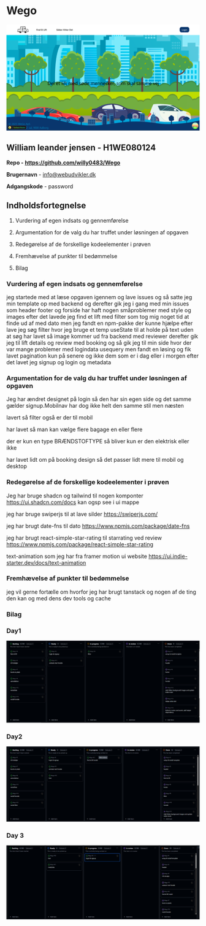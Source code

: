 # Wego

![forside image](./Frontend/public/forside.png)

## William leander jensen - H1WE080124

**Repo - <https://github.com/willy0483/Wego>**

**Brugernavn** - info@webudvikler.dk

**Adgangskode** - password

## Indholdsfortegnelse

1. Vurdering af egen indsats og gennemførelse

2. Argumentation for de valg du har truffet under løsningen af opgaven

3. Redegørelse af de forskellige kodeelementer i prøven

4. Fremhævelse af punkter til bedømmelse

5. Bilag

### Vurdering af egen indsats og gennemførelse

jeg startede med at læse opgaven igennem og lave issues og så satte jeg min template op med backend og derefter gik jeg i gang med min issues som header footer og forside har haft nogen småproblemer med style og images efter det lavede jeg find et lift med filter som tog mig noget tid at finde ud af med dato men jeg fandt en npm-pakke der kunne hjælpe efter lave jeg søg filter hvor jeg bruge et temp useState til at holde på text uden at søg har lavet så image kommer ud fra backend med reviewer derefter gik jeg til lift details og review med booking og så gik jeg til min side hvor der var mange problemer med logindata usequery men fandt en løsing og fik lavet pagination kun på senere og ikke dem som er i dag eller i morgen efter det lavet jeg signup og login og metadata

### Argumentation for de valg du har truffet under løsningen af opgaven

Jeg har ændret designet på login så den har sin egen side og det samme gælder signup.Mobilnav har dog ikke helt den samme stil men næsten

lavert så filter også er der til mobil

har lavet så man kan vælge flere bagage en eller flere

der er kun en type BRÆNDSTOFTYPE så bliver kun er den elektrisk eller ikke

har lavet lidt om på booking design så det passer lidt mere til mobil og desktop

### Redegørelse af de forskellige kodeelementer i prøven

Jeg har bruge shadcn og tailwind til nogen komponter <https://ui.shadcn.com/docs> kan ogsp see i ui mappe

jeg har bruge swiperjs til at lave silder
<https://swiperjs.com/>

jeg har brugt date-fns til dato
<https://www.npmjs.com/package/date-fns>

jeg har brugt react-simple-star-rating til starrating ved review
<https://www.npmjs.com/package/react-simple-star-rating>

text-animation som jeg har fra framer motion ui website
<https://ui.indie-starter.dev/docs/text-animation>

### Fremhævelse af punkter til bedømmelse

jeg vil gerne fortælle om hvorfor jeg har brugt tanstack og nogen af de ting den kan og med dens dev tools og cache

### Bilag

### Day1

![day1](./Frontend/public/bilag/day1.png)

### Day2

![day2](./Frontend/public/bilag/day2.png)

### Day 3

![day3](./Frontend/public/bilag/day3.png)

